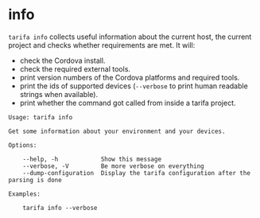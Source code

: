 # info

`tarifa info` collects useful information about the current host, the current project and checks whether requirements are met. It will:

* check the Cordova install.
* check the required external tools.
* print version numbers of the Cordova platforms and required tools.
* print the ids of supported devices (`--verbose` to print human readable strings when available).
* print whether the command got called from inside a tarifa project.

```
Usage: tarifa info

Get some information about your environment and your devices.

Options:

    --help, -h            Show this message
    --verbose, -V         Be more verbose on everything
    --dump-configuration  Display the tarifa configuration after the parsing is done

Examples:

    tarifa info --verbose
```
